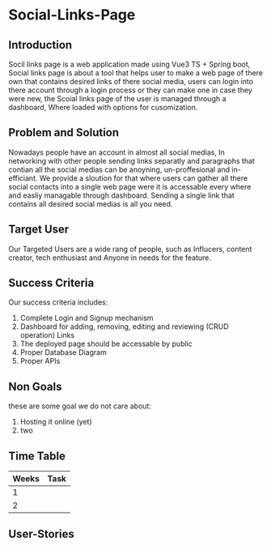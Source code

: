 # Social-Links-Page

## Introduction
Socil links page is a web application made using Vue3 TS + Spring boot, Social links page is about a tool that helps user to make a web page of there own that contains desired links of there social media, users can login into there account through a login process or they can make one in case they were new, the Scoial links page of the user is managed through a dashboard, Where loaded with options for cusomization.

## Problem and Solution
Nowadays people have an account in almost all social medias, In networking with other people sending links separatly and paragraphs that contian all the social medias can be anoyning, un-proffesional and in-efficiant.
We provide a sloution for that where users can gather all there social contacts into a single web page were it is accessable every where and easliy managable through dashboard.
Sending a single link that contains all desired social medias is all you need.   

## Target User
Our Targeted Users are a wide rang of people, such as Influcers, content creator, tech enthusiast and Anyone in needs for the feature.   

## Success Criteria 
Our success criteria includes:
1. Complete Login and Signup mechanism
2. Dashboard for adding, removing, editing and reviewing (CRUD operation) Links
3. The deployed page should be accessable by public
4. Proper Database Diagram
5. Proper APIs   

## Non Goals
these are some goal we do not care about:
1. Hosting it online (yet)
2. two

## Time Table
| Weeks | Task |
|-------|------|
| 1     |      |
| 2     |      |

## User-Stories


